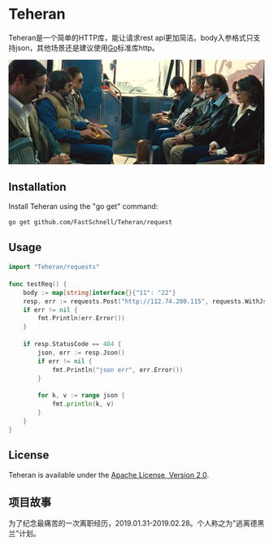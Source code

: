 Teheran
=======

Teheran是一个简单的HTTP库，能让请求rest api更加简洁。body入参格式只支持json，其他场景还是建议使用[Go](http://golang.org/)标准库http。

![image](teheran.jpg)


Installation
------------

Install Teheran using the "go get" command:

    go get github.com/FastSchnell/Teheran/request
    
    
Usage
-----
```go
import "Teheran/requests"

func testReq() {
    body := map[string]interface{}{"11": "22"}
    resp, err := requests.Post("http://112.74.200.115", requests.WithJson(body))
    if err != nil {
        fmt.Println(err.Error())
    }

    if resp.StatusCode == 404 {
        json, err := resp.Json()
        if err != nil {
            fmt.Println("json err", err.Error())
        }

        for k, v := range json {
            fmt.println(k, v)
        }
    }
}

```


License
-------

Teheran is available under the [Apache License, Version 2.0](http://www.apache.org/licenses/LICENSE-2.0.html).
    


项目故事
-------
为了纪念最痛苦的一次离职经历，2019.01.31-2019.02.28。个人称之为"逃离德黑兰"计划。